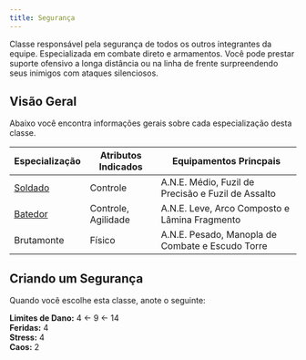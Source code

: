 ```yaml
---
title: Segurança
---
```


Classe responsável pela segurança de todos os outros integrantes da equipe. Especializada em combate direto e armamentos. Você pode prestar suporte ofensivo a longa distância ou na linha de frente surpreendendo seus inimigos com ataques silenciosos.

## Visão Geral

Abaixo você encontra informações gerais sobre cada especialização desta classe.

| Especialização        | Atributos Indicados | Equipamentos Princpais                             |
| --------------------- | ------------------- | -------------------------------------------------- |
| [Soldado](soldier.md) | Controle            | A.N.E. Médio, Fuzil de Precisão e Fuzil de Assalto |
| [Batedor](scout.md)   | Controle, Agilidade | A.N.E. Leve, Arco Composto e Lâmina Fragmento      |
| Brutamonte            | Físico              | A.N.E. Pesado, Manopla de Combate e Escudo Torre   |

## Criando um Segurança
Quando você escolhe esta classe, anote o seguinte:

**Limites de Dano:** 4 <- 9 <- 14  
**Feridas:** 4  
**Stress:** 4  
**Caos:** 2